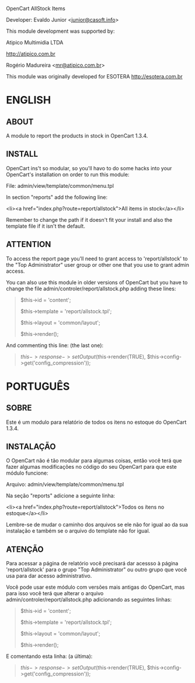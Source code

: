 OpenCart AllStock Items

Developer: Evaldo Junior &lt;junior@casoft.info&gt;

This module development was supported by:

Atipico Multimidia LTDA

http://atipico.com.br

Rogério Madureira &lt;mr@atipico.com.br&gt;

This module was originally developed for ESOTERA http://esotera.com.br

ENGLISH
=======

ABOUT
-----
A module to report the products in stock in OpenCart 1.3.4.

INSTALL
-------
OpenCart ins't so modular, so you'll havo to do some hacks into your OpenCart's
installation on order to run this module:

File: admin/view/template/common/menu.tpl

In section "reports" add the following line:

&lt;li&gt;&lt;a href="index.php?route=report/allstock"&gt;All items in stock&lt;/a&gt;&lt;/li&gt;

Remember to change the path if it doesn't fit your install and also the template
file if it isn't the default.

ATTENTION
---------
To access the report page you'll need to grant access to 'report/allstock' to
the "Top Administrator" user group or other one that you use to grant admin
access.

You can also use this module in older versions of OpenCart but you have to change
the file admin/controler/report/allstock.php adding these lines:

> $this->id       = 'content';
>
> $this->template = 'report/allstock.tpl';
>
> $this->layout   = 'common/layout';
>
> $this->render();

And commenting this line: (the last one):

> $this->response->setOutput($this->render(TRUE), $this->config->get('config_compression'));

PORTUGUÊS
=========

SOBRE
-----

Este é um modulo para relatório de todos os itens no estoque do OpenCart 1.3.4.

INSTALAÇÃO
----------
O OpenCart não é tão modular para algumas coisas, então você terá que fazer
algumas modificações no código do seu OpenCart para que este módulo funcione:

Arquivo: admin/view/template/common/menu.tpl

Na seção "reports" adicione a seguinte linha:

&lt;li&gt;&lt;a href="index.php?route=report/allstock"&gt;Todos os ítens no estoque&lt;/a&gt;&lt;/li&gt;

Lembre-se de mudar o caminho dos arquivos se ele não for igual ao da sua
instalação e também se o arquivo do template não for igual.

ATENÇÃO
-------
Para acessar a página de relatório você precisará dar acessso à página
'report/allstock' para o grupo "Top Administrator" ou outro grupo que você usa
para dar acesso administrativo.

Você pode usar este módulo com versões mais antigas do OpenCart, mas para isso
você terá que alterar o arquivo admin/controler/report/allstock.php adicionando
as seguintes linhas:

> $this->id       = 'content';
>
> $this->template = 'report/allstock.tpl';
>
> $this->layout   = 'common/layout';
>
> $this->render();

E comentando esta linha: (a última):

> $this->response->setOutput($this->render(TRUE), $this->config->get('config_compression'));
